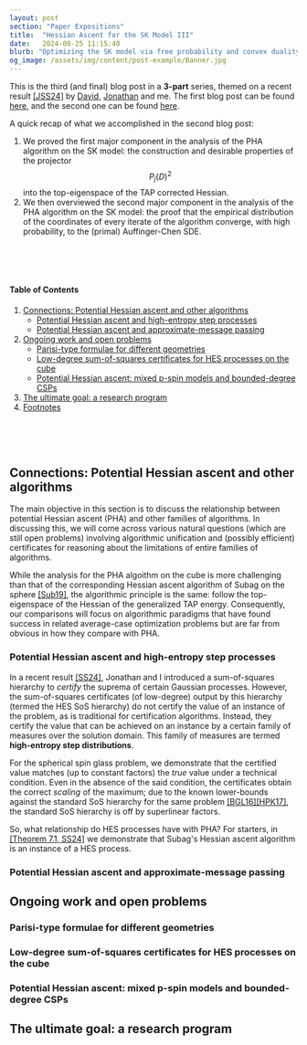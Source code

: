 ```yaml
---
layout: post
section: "Paper Expositions"
title:  "Hessian Ascent for the SK Model III"
date:   2024-08-25 11:15:40
blurb: "Optimizing the SK model via free probability and convex duality"
og_image: /assets/img/content/post-example/Banner.jpg
---
```


[//]: # (<img src="{{ "/assets/img/content/post-example/Banner.jpg" | absolute_url }}" alt="bay" class="post-pic"/>)

This is the third (and final) blog post in a **3-part** series, themed on a recent result [[JSS24]](https://arxiv.org/abs/2408.02360) by [David](https://davidjekel.com/), [Jonathan](https://jshi.science/) and me. The first blog post can be found [here](https://juspreetsandhu.me/2024/08/08/hessian-ascent-for-the-sk-model-i), and the second one can be found [here](https://juspreetsandhu.me/2024/08/12/hessian-ascent-for-the-sk-model-ii).

A quick recap of what we accomplished in the second blog post:
1. We proved the first major component in the analysis of the PHA algorithm on the SK model: the construction and desirable properties of the projector $$P_j(D)^2 $$ into the top-eigenspace of the TAP corrected Hessian.
2. We then overviewed the second major component in the analysis of the PHA algorithm on the SK model: the proof that the empirical distribution of the coordinates of every iterate of the algorithm converge, with high probability, to the (primal) Auffinger-Chen SDE.
<br>
<br>
<br>

#### Table of Contents
1. [Connections: Potential Hessian ascent and other algorithms](#connections:-potential-hessian-ascent-and-other-algorithms)
   * [Potential Hessian ascent and high-entropy step processes](#potential-hessian-ascent-and-high-entropy-step-processes)
   * [Potential Hessian ascent and approximate-message passing](#potential-hessian-ascent-and-approximate-message-passing)
2. [Ongoing work and open problems](#ongoing-work-and-open-problems)
   * [Parisi-type formulae for different geometries](#parisi-type-formulae-for-different-geometries)
   * [Low-degree sum-of-squares certificates for HES processes on the cube](#low-degree-sum-of-squares-certificates-for-hes-processes-on-the-cube)
   * [Potential Hessian ascent: mixed p-spin models and bounded-degree CSPs](potential-hessian-ascent:-mixed-p-spin-models-and-bounded-degree-csps)
3. [The ultimate goal: a research program](the-ultimate-goal:-a-research-program)
3. [Footnotes](#footnotes)
<br>
<br>
<br>

## Connections: Potential Hessian ascent and other algorithms

The main objective in this section is to discuss the relationship between potential Hessian ascent (PHA) and other families of algorithms. In discussing this, we will come across various natural questions (which are still open problems) involving algorithmic unification and (possibly efficient) certificates for reasoning about the limitations of entire families of algorithms.

While the analysis for the PHA algoithm on the cube is more challenging than that of the corresponding Hessian ascent algorithm of Subag on the sphere [[Sub19]](https://arxiv.org/abs/1812.04588), the algorithmic principle is the same: follow the top-eigenspace of the Hessian of the generalized TAP energy. Consequently, our comparisons will focus on algorithmic paradigms that have found success in related average-case optimization problems but are far from obvious in how they compare with PHA.

### Potential Hessian ascent and high-entropy step processes
In a recent result [[SS24]](https://arxiv.org/abs/2401.14383), Jonathan and I introduced a sum-of-squares hierarchy to _certify_ the suprema of certain Gaussian processes. However, the sum-of-squares certificates (of low-degree) output by this hierarchy (termed the HES SoS hierarchy) do not certify the value of an instance of the problem, as is traditional for certification algorithms. Instead, they certify the value that can be achieved on an instance by a certain family of measures over the solution domain. This family of measures are termed **high-entropy step distributions**.

For the spherical spin glass problem, we demonstrate that the certified value matches (up to constant factors) the _true_ value under a technical condition. Even in the absence of the said condition, the certificates obtain the correct _scaling_ of the maximum; due to the known lower-bounds against the standard SoS hierarchy for the same problem [[BGL16]]()[[HPK17]](), the standard SoS hierarchy is off by superlinear factors.

So, what relationship do HES processes have with PHA? For starters, in [[Theorem 7.1, SS24]](https://arxiv.org/abs/2401.14383) we demonstrate that Subag's Hessian ascent algorithm is an instance of a HES process.  

### Potential Hessian ascent and approximate-message passing

## Ongoing work and open problems

### Parisi-type formulae for different geometries

### Low-degree sum-of-squares certificates for HES processes on the cube

### Potential Hessian ascent: mixed p-spin models and bounded-degree CSPs

## The ultimate goal: a research program
